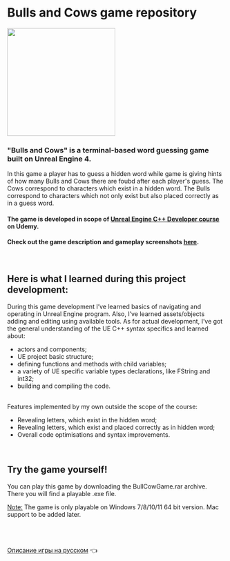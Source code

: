 # Bulls and Cows game repository

<img src="https://github.com/Romandre/BullsCowsGame_UE4/blob/031b62c05b56760a72b26991414618278364c60e/cute-cow.ico?raw=true" width="250">

### "Bulls and Cows" is a terminal-based word guessing game built on Unreal Engine 4.

In this game a player has to guess a hidden word while game is giving hints of how many Bulls and Cows there are foubd after each player's guess.
The Cows correspond to characters which exist in a hidden word. The Bulls correspond to characters which not only exist but also placed correctly as in a guess word.

#### The game is developed in scope of [Unreal Engine C++ Developer course](https://www.udemy.com/course/unreal-422-archived-course/) on Udemy.<br />

#### Check out the game description and gameplay screenshots [here](https://pebble-lantern-5e5.notion.site/Bulls-Cows-gameplay-description-9ac3af0583154efe90c4d780b4103f04).
<br />

## Here is what I learned during this project development:

During this game development I’ve learned basics of navigating and operating in Unreal Engine program. Also, I’ve learned assets/objects adding and editing using available tools. As for actual development, I’ve got the general understanding of the UE C++ syntax specifics and learned about:

- actors and components;
- UE project basic structure;
- defining functions and methods with child variables;
- a variety of UE specific variable types declarations, like FString and int32;
- building and compiling the code.

<br />
Features implemented by my own outside the scope of the course:

- Revealing letters, which exist in the hidden word;
- Revealing letters, which exist and placed correctly as in hidden word;
- Overall code optimisations and syntax improvements.
<br />



## Try the game yourself!
You can play this game by downloading the BullCowGame.rar archive.<br />
There you will find a playable .exe file.<br />

<ins>Note:</ins> The game is only playable on Windows 7/8/10/11 64 bit version. Mac support to be added later.
<br /><br /><br /><br />

[Описание игры на русском](https://github.com/Romandre/BullsCowsGame_UE4/blob/3f6766996064294d5731aa049fc46d6b568abb4c/README_RU.md) :point_left:
